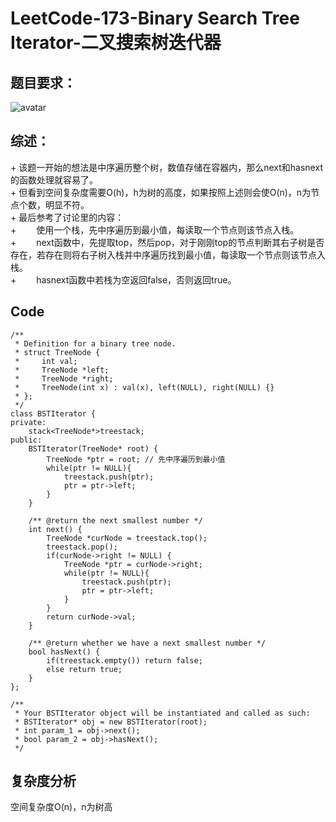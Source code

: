 # LeetCode-173-Binary Search Tree Iterator-二叉搜索树迭代器

## 题目要求：
![avatar](https:///github.com/JakeChanFangZiyuan20/MyLeetCode/blob/master/img/173.png)


## 综述：  
\+ 该题一开始的想法是中序遍历整个树，数值存储在容器内，那么next和hasnext的函数处理就容易了。  
\+ 但看到空间复杂度需要O(h)，h为树的高度，如果按照上述则会使O(n)，n为节点个数，明显不符。  
\+ 最后参考了讨论里的内容：  
\+ &emsp;&emsp;使用一个栈，先中序遍历到最小值，每读取一个节点则该节点入栈。  
\+ &emsp;&emsp;next函数中，先提取top，然后pop，对于刚刚top的节点判断其右子树是否存在，若存在则将右子树入栈并中序遍历找到最小值，每读取一个节点则该节点入栈。  
\+ &emsp;&emsp;hasnext函数中若栈为空返回false，否则返回true。  

## Code
```
/**
 * Definition for a binary tree node.
 * struct TreeNode {
 *     int val;
 *     TreeNode *left;
 *     TreeNode *right;
 *     TreeNode(int x) : val(x), left(NULL), right(NULL) {}
 * };
 */
class BSTIterator {
private:
    stack<TreeNode*>treestack;
public:
    BSTIterator(TreeNode* root) {
        TreeNode *ptr = root; // 先中序遍历到最小值
        while(ptr != NULL){
            treestack.push(ptr);
            ptr = ptr->left;
        }
    }
    
    /** @return the next smallest number */
    int next() {
        TreeNode *curNode = treestack.top();
        treestack.pop();
        if(curNode->right != NULL) {
            TreeNode *ptr = curNode->right;
            while(ptr != NULL){
                treestack.push(ptr);
                ptr = ptr->left;
            }
        }
        return curNode->val;
    }
    
    /** @return whether we have a next smallest number */
    bool hasNext() {
        if(treestack.empty()) return false;
        else return true;
    }
};

/**
 * Your BSTIterator object will be instantiated and called as such:
 * BSTIterator* obj = new BSTIterator(root);
 * int param_1 = obj->next();
 * bool param_2 = obj->hasNext();
 */
```

## 复杂度分析
空间复杂度O(n)，n为树高

